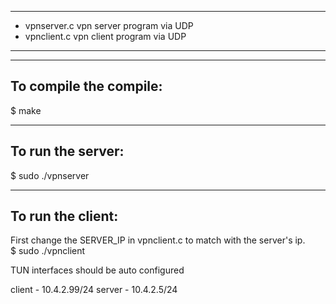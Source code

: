 *************************************************
* vpnserver.c vpn server program via UDP  
* vpnclient.c vpn client program via UDP 
************************************************

--------------------------
To compile the compile: 
--------------------------
$ make 


--------------------------
To run the server: 
--------------------------
$ sudo ./vpnserver


--------------------------
To run the client: 
--------------------------

First change the SERVER_IP in vpnclient.c to match with the server's ip.  
$ sudo ./vpnclient

TUN interfaces should be auto configured 

client - 10.4.2.99/24
server - 10.4.2.5/24
